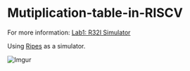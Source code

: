 # Mutiplication-table-in-RISCV

For more information: [Lab1: R32I Simulator](https://hackmd.io/@xl86305955/CA_LAB1_R32I_Simulator)

Using [Ripes](https://github.com/mortbopet/Ripes) as a simulator.

![Imgur](https://i.imgur.com/lq4b8kV.png?1)
